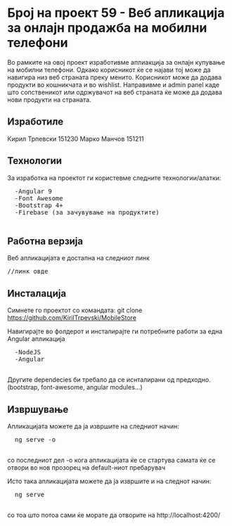 # Број на проект 59 - Веб апликација за онлајн продажба на мобилни телефони

Во рамките на овој проект изработивме аплиакција за онлајн купување на мобилни телефони. Одкако корисникот ќе се најави тој може да навигира низ веб страната преку менито. Корисникот може да додава продукти во кошникчата и во wishlist. Направивме и admin panel каде што сопственикот или одржувачот на веб страната ќе може да додава нови продукти на страната.

## Изработиле

Кирил Трпевски 151230
Марко Манчов 151211

## Технологии

За изработка на проектот ги користевме следните технологии/алатки:
<pre>
  -Angular 9
  -Font Awesome
  -Bootstrap 4+
  -Firebase (за зачувување на продуктите)
  </pre>
  
## Работна верзија

Веб апликацијата е достапна на следниот линк 
<pre>//линк овде</pre>

## Инсталација

Симнете го проектот со командата: git clone https://github.com/KirilTrpevski/MobileStore

Навигирајте во фолдерот и инсталирајте ги потребните работи за една Angular апликација
<pre>
  -NodeJS
  -Angular
  </pre>
Другите dependecies би требало да се иснталирани од предходно. (bootstrap, font-awesome, angular modules...)

## Извршување

Апликацијата можете да ја извршите на следниот начин:
<pre>
  ng serve -o
  </pre>
со последниот дел -о кога апликацијата ќе се стартува самата ќе се отвори во нов прозорец на default-ниот пребарувач

Исто така апликацијата можете да ја извршите и на следнот начин:
<pre>
  ng serve
  </pre>
со тоа што потоа сами ќе морате да отворите на http://localhost:4200/

